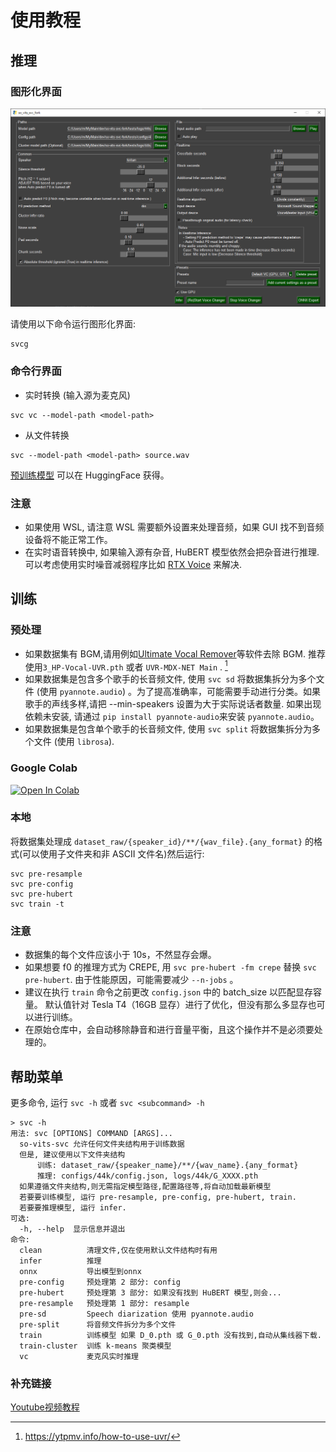 # 使用教程

## 推理

### 图形化界面

![GUI](https://raw.githubusercontent.com/34j/so-vits-svc-fork/main/docs/_static/gui.png)

请使用以下命令运行图形化界面:

```shell
svcg
```

### 命令行界面

- 实时转换 (输入源为麦克风)

```shell
svc vc --model-path <model-path>
```

- 从文件转换

```shell
svc --model-path <model-path> source.wav
```

[预训练模型](https://huggingface.co/models?search=so-vits-svc-4.0) 可以在 HuggingFace 获得。

### 注意

- 如果使用 WSL, 请注意 WSL 需要额外设置来处理音频，如果 GUI 找不到音频设备将不能正常工作。
- 在实时语音转换中, 如果输入源有杂音, HuBERT
  模型依然会把杂音进行推理.可以考虑使用实时噪音减弱程序比如 [RTX Voice](https://www.nvidia.com/en-us/geforce/guides/nvidia-rtx-voice-setup-guide/)
  来解决.

## 训练

### 预处理

- 如果数据集有 BGM,请用例如[Ultimate Vocal Remover](https://ultimatevocalremover.com/)等软件去除 BGM.
  推荐使用`3_HP-Vocal-UVR.pth` 或者 `UVR-MDX-NET Main` . [^1]
- 如果数据集是包含多个歌手的长音频文件, 使用 `svc sd` 将数据集拆分为多个文件 (使用 `pyannote.audio`)
  。为了提高准确率，可能需要手动进行分类。如果歌手的声线多样,请把 --min-speakers 设置为大于实际说话者数量. 如果出现依赖未安装,
  请通过 `pip install pyannote-audio`来安装 `pyannote.audio`。
- 如果数据集是包含单个歌手的长音频文件, 使用 `svc split` 将数据集拆分为多个文件 (使用 `librosa`).

[^1]: https://ytpmv.info/how-to-use-uvr/

### Google Colab

[![Open In Colab](https://colab.research.google.com/assets/colab-badge.svg)](https://colab.research.google.com/github/34j/so-vits-svc-fork/blob/main/notebooks/so-vits-svc-fork-4.0.ipynb)

### 本地

将数据集处理成 `dataset_raw/{speaker_id}/**/{wav_file}.{any_format}` 的格式(可以使用子文件夹和非 ASCII 文件名)然后运行:

```shell
svc pre-resample
svc pre-config
svc pre-hubert
svc train -t
```

### 注意

- 数据集的每个文件应该小于 10s，不然显存会爆。
- 如果想要 f0 的推理方式为 CREPE, 用 `svc pre-hubert -fm crepe` 替换 `svc pre-hubert`.
  由于性能原因，可能需要减少 `--n-jobs` 。
- 建议在执行 `train` 命令之前更改 `config.json` 中的 batch_size 以匹配显存容量。 默认值针对 Tesla
  T4（16GB 显存）进行了优化，但没有那么多显存也可以进行训练。
- 在原始仓库中，会自动移除静音和进行音量平衡，且这个操作并不是必须要处理的。

## 帮助菜单

更多命令, 运行 `svc -h` 或者 `svc <subcommand> -h`

```shell
> svc -h
用法: svc [OPTIONS] COMMAND [ARGS]...
  so-vits-svc 允许任何文件夹结构用于训练数据
  但是, 建议使用以下文件夹结构
      训练: dataset_raw/{speaker_name}/**/{wav_name}.{any_format}
      推理: configs/44k/config.json, logs/44k/G_XXXX.pth
  如果遵循文件夹结构,则无需指定模型路径,配置路径等,将自动加载最新模型
  若要要训练模型, 运行 pre-resample, pre-config, pre-hubert, train.
  若要要推理模型, 运行 infer.
可选:
  -h, --help  显示信息并退出
命令:
  clean          清理文件,仅在使用默认文件结构时有用
  infer          推理
  onnx           导出模型到onnx
  pre-config     预处理第 2 部分: config
  pre-hubert     预处理第 3 部分: 如果没有找到 HuBERT 模型,则会...
  pre-resample   预处理第 1 部分: resample
  pre-sd         Speech diarization 使用 pyannote.audio
  pre-split      将音频文件拆分为多个文件
  train          训练模型 如果 D_0.pth 或 G_0.pth 没有找到,自动从集线器下载.
  train-cluster  训练 k-means 聚类模型
  vc             麦克风实时推理
```

### 补充链接

[Youtube视频教程](https://www.youtube.com/watch?v=tZn0lcGO5OQ)
